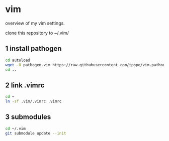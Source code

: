 # vim
overview of my vim settings.

clone this repository to ~/.vim/

## 1 install pathogen
```sh
cd autoload
wget -O pathogen.vim https://raw.githubusercontent.com/tpope/vim-pathogen/master/autoload/pathogen.vim
cd ..
```

## 2 link .vimrc
```sh
cd ~
ln -sf .vim/.vimrc .vimrc
```

## 3 submodules

```sh
cd ~/.vim
git submodule update --init
```
